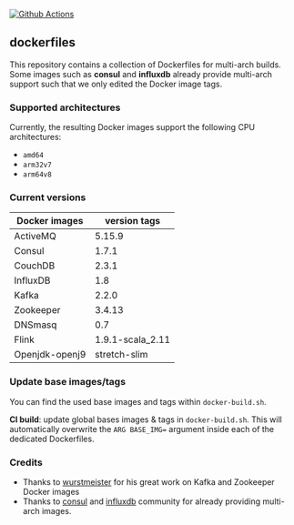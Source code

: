 [![Github Actions](https://img.shields.io/github/workflow/status/fogsy-io/dockerfiles/CI)](https://github.com/fogsy-io/dockerfiles/actions/)
## dockerfiles
This repository contains a collection of Dockerfiles for multi-arch builds. Some images such as **consul** and **influxdb** already provide multi-arch support such that we only edited the Docker image tags.

### Supported architectures
Currently, the resulting Docker images support the following CPU architectures:

* `amd64`
* `arm32v7`
* `arm64v8`

### Current versions

| Docker images  | version tags     |
|----------------|------------------|
| ActiveMQ       | 5.15.9           |
| Consul         | 1.7.1            |
| CouchDB        | 2.3.1            |
| InfluxDB       | 1.8              |
| Kafka          | 2.2.0            |
| Zookeeper      | 3.4.13           |
| DNSmasq        | 0.7              |
| Flink          | 1.9.1-scala_2.11 |
| Openjdk-openj9 | stretch-slim     |

### Update base images/tags
You can find the used base images and tags within `docker-build.sh`.

**CI build**: update global bases images & tags in `docker-build.sh`. This will automatically overwrite the `ARG BASE_IMG=` argument inside each of the dedicated Dockerfiles.


### Credits
* Thanks to [wurstmeister](https://github.com/wurstmeister) for his great work on Kafka and Zookeeper Docker images
* Thanks to [consul](https://github.com/hashicorp/docker-consul) and [influxdb](https://github.com/influxdata/influxdata-docker) community for already providing multi-arch images.
